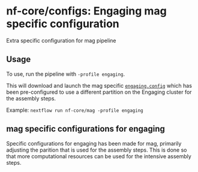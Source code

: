 # nf-core/configs: Engaging mag specific configuration

Extra specific configuration for mag pipeline

## Usage

To use, run the pipeline with `-profile engaging`.

This will download and launch the mag specific [`engaging.config`](../../../conf/pipeline/mag/engaging.config) which has been pre-configured to use a different partition on the Engaging cluster for the assembly steps.

Example: `nextflow run nf-core/mag -profile engaging`

## mag specific configurations for engaging

Specific configurations for engaging has been made for mag, primarily adjusting the parition that is used for the assembly steps. This is done so that more computational resources can be used for the intensive assembly steps.
